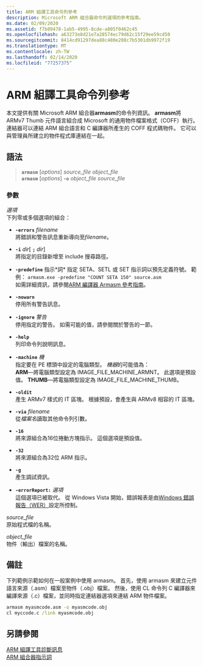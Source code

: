 ```yaml
---
title: ARM 組譯工具命令列參考
description: Microsoft ARM 組合器命令列選項的參考指南。
ms.date: 02/09/2020
ms.assetid: f7b89478-1ab5-4995-8cde-a805f0462c45
ms.openlocfilehash: a63273e8d21e7a28574ec79d62c15f29ee59cd50
ms.sourcegitcommit: 8414cd91297dea88c480e208c7b5301db9972f19
ms.translationtype: MT
ms.contentlocale: zh-TW
ms.lasthandoff: 02/14/2020
ms.locfileid: "77257375"
---
```

# <a name="arm-assembler-command-line-reference"></a>ARM 組譯工具命令列參考

本文提供有關 Microsoft ARM 組合器**armasm**的命令列資訊。 **armasm**將 ARMv7 Thumb 元件語言組合成 Microsoft 的通用物件檔案格式（COFF）執行。 連結器可以連結 ARM 組合語言和 C 編譯器所產生的 COFF 程式碼物件。 它可以與管理員所建立的物件程式庫連結在一起。

## <a name="syntax"></a>語法

> **`armasm`** [*options*] *source_file* *object_file*\
> **`armasm`** [*options*] **`-o`** *object_file* *source_file*

### <a name="parameters"></a>參數

*選項*\
下列零或多個選項的組合：

- **`-errors`** *filename*\
   將錯誤和警告訊息重新導向至*filename*。

- **`-i`** *dir*[ **`;`** <em>dir</em>] \
   將指定的目錄新增至 include 搜尋路徑。

- **`-predefine`** 指示*詞\*
   指定 SETA、SETL 或 SET 指示詞以預先定義符號。
   範例： `armasm.exe -predefine "COUNT SETA 150" source.asm`\
   如需詳細資訊，請參閱[ARM 編譯器 Armasm 參考指南](http://infocenter.arm.com/help/topic/com.arm.doc.dui0802b/index.html)。

- **`-nowarn`**\
   停用所有警告訊息。

- **`-ignore`** *警告*\
   停用指定的警告。 如需可能的值，請參閱關於警告的一節。

- **`-help`**\
   列印命令列說明訊息。

- **`-machine`** *機*\
   指定要在 PE 標頭中設定的電腦類型。  *機器*的可能值為： \
   **ARM**—將電腦類型設定為 IMAGE_FILE_MACHINE_ARMNT。 此選項是預設值。
   **THUMB**—將電腦類型設定為 IMAGE_FILE_MACHINE_THUMB。

- **`-oldit`**\
   產生 ARMv7 樣式的 IT 區塊。  根據預設，會產生與 ARMv8 相容的 IT 區塊。

- **`-via`** *filename*\
   從*檔案名*讀取其他命令列引數。

- **`-16`**\
   將來源組合為16位捲動方塊指示。  這個選項是預設值。

- **`-32`**\
   將來源組合為32位 ARM 指示。

- **`-g`**\
   產生調試資訊。

- **`-errorReport:`** *選項*\
   這個選項已被取代。 從 Windows Vista 開始，錯誤報表是由[Windows 錯誤報告（WER）](/windows/win32/wer/windows-error-reporting)設定所控制。

*source_file*\
原始程式檔的名稱。

*object_file*\
物件（輸出）檔案的名稱。

## <a name="remarks"></a>備註

下列範例示範如何在一般案例中使用 armasm。 首先，使用 armasm 來建立元件語言來源（.asm）檔案至物件（.obj）檔案。 然後，使用 CL 命令列 C 編譯器來編譯來源（.c）檔案，並同時指定連結器選項來連結 ARM 物件檔案。

```cmd
armasm myasmcode.asm -o myasmcode.obj
cl myccode.c /link myasmcode.obj
```

## <a name="see-also"></a>另請參閱

[ARM 組譯工具診斷訊息](../../assembler/arm/arm-assembler-diagnostic-messages.md)\
[ARM 組合器指示詞](../../assembler/arm/arm-assembler-directives.md)
